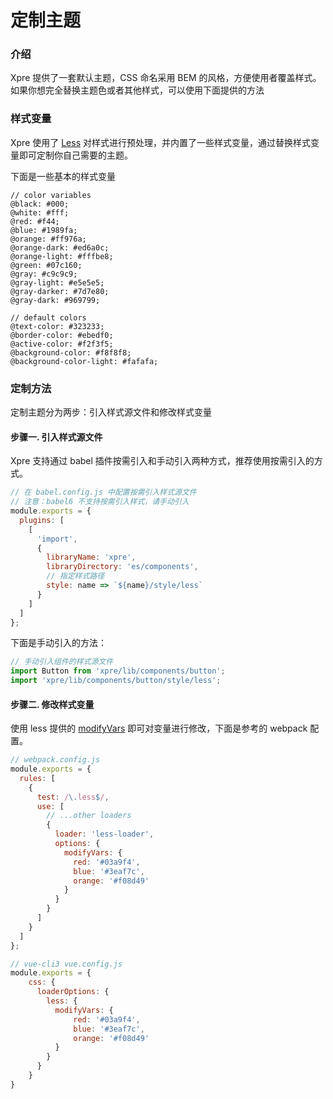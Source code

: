 # 定制主题

### 介绍

Xpre 提供了一套默认主题，CSS 命名采用 BEM 的风格，方便使用者覆盖样式。如果你想完全替换主题色或者其他样式，可以使用下面提供的方法

<!-- ### 示例工程

我们提供了一个基于 Vue Cli 3 的示例工程，仓库地址为 [Vant Demo](https://github.com/youzan/vant-demo)，其中包含了定制主题的基本配置，可以作为参考。 -->

### 样式变量

Xpre 使用了 [Less](http://lesscss.org/) 对样式进行预处理，并内置了一些样式变量，通过替换样式变量即可定制你自己需要的主题。

下面是一些基本的样式变量

```less
// color variables
@black: #000;
@white: #fff;
@red: #f44;
@blue: #1989fa;
@orange: #ff976a;
@orange-dark: #ed6a0c;
@orange-light: #fffbe8;
@green: #07c160;
@gray: #c9c9c9;
@gray-light: #e5e5e5;
@gray-darker: #7d7e80;
@gray-dark: #969799;

// default colors
@text-color: #323233;
@border-color: #ebedf0;
@active-color: #f2f3f5;
@background-color: #f8f8f8;
@background-color-light: #fafafa;
```

### 定制方法

定制主题分为两步：引入样式源文件和修改样式变量

#### 步骤一. 引入样式源文件

Xpre 支持通过 babel 插件按需引入和手动引入两种方式，推荐使用按需引入的方式。

```js
// 在 babel.config.js 中配置按需引入样式源文件
// 注意：babel6 不支持按需引入样式，请手动引入
module.exports = {
  plugins: [
    [
      'import',
      {
        libraryName: 'xpre',
        libraryDirectory: 'es/components',
        // 指定样式路径
        style: name => `${name}/style/less`
      }
    ]
  ]
};

```


下面是手动引入的方法：
```js
// 手动引入组件的样式源文件
import Button from 'xpre/lib/components/button';
import 'xpre/lib/components/button/style/less';
```

#### 步骤二. 修改样式变量

使用 less 提供的 [modifyVars](http://lesscss.org/usage/#using-less-in-the-browser-modify-variables) 即可对变量进行修改，下面是参考的 webpack 配置。

```js
// webpack.config.js
module.exports = {
  rules: [
    {
      test: /\.less$/,
      use: [
        // ...other loaders
        {
          loader: 'less-loader',
          options: {
            modifyVars: {
              red: '#03a9f4',
              blue: '#3eaf7c',
              orange: '#f08d49'
            }
          }
        }
      ]
    }
  ]
};

// vue-cli3 vue.config.js
module.exports = {
    css: {
      loaderOptions: {
        less: {
          modifyVars: {
              red: '#03a9f4',
              blue: '#3eaf7c',
              orange: '#f08d49'
          }
        }
      }
    }
}

```
